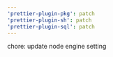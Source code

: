 ```yaml
---
'prettier-plugin-pkg': patch
'prettier-plugin-sh': patch
'prettier-plugin-sql': patch
---
```


chore: update node engine setting
